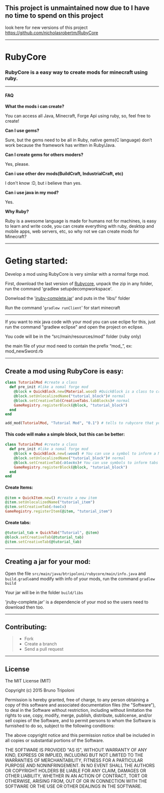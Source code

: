 
## This project is unmaintained now due to I have no time to spend on this project
look here for new versions of this project https://github.com/nicholasrobertm/RubyCore

---

# RubyCore

### RubyCore is a easy way to create mods for minecraft using ruby.

---

#### **FAQ**

**What the mods i can create?**

You can access all Java, Minecraft, Forge Api using ruby, so, feel free to create!

**Can I use gems?**

Sure, but the gems need to be all in Ruby, native gems(C language) don’t work because the framework has written in Ruby/Java.

**Can I create gems for others moders?**

Yes, please.

**Can i use other dev mods(BuildCraft, IndustrialCraft, etc)**

I don't know :D, but i believe than yes.

**Can i use java in my mod?**

Yes.

**Why Ruby?**

Ruby is a awesome language is made for humans not for machines, is easy to learn and write code, you can create everything with ruby, desktop and mobile apps, web servers, etc, so why not we can create mods for Minecraft?

---

# Geting started:

Develop a mod using RubyCore is very similar with a normal forge mod.

First, download the last version of [Rubycore](http://adf.ly/1NnzfG), unpack the zip in any folder, run the command 'gradlew setupdecompworkspace'.

Donwload the '[jruby-complete.jar](http://jruby.org/download)' and puts in the 'libs/' folder

Run the command '`gradlew runClient`' for start minecraft


---

If you want to mix java code with your mod you can use eclipe for this, just run the command "gradlew eclipse" and open the project on eclipse.

You code will be in the “src/main/resources/mod” folder (ruby only)

the main file of your mod need to contain the prefix “mod_”, ex: mod_newSword.rb

---
## Create a mod using RubyCore is easy:

```ruby
class TutorialMod #create a class
  def pre_init #like a nomal forge mod
    @block = QuickBlock.new(Material.wood) #QuickBlock is a class to create blocks more easily
    @block.setUnlocalizedName("tutorial_block")# normal
    @block.setCreativeTab(CreativeTabs.tabBlocks)# normal
    GameRegistry.registerBlock(@block, "tutorial_block")
  end
end

add_mod(TutorialMod, "Tutorial Mod", "0.1") # tells to rubycore that your mod exists
```

#### This code will make a simple block, but this can be better:

```ruby
class TutorialMod #create a class
  def pre_init #like a nomal forge mod
    @block = QuickBlock.new(:wood) # You can use a symbol to inform a Material
    @block.setUnlocalizedName("tutorial_block")# normal
    @block.setCreativeTab(:blocks)# You can use symbols to inform tabs too
    GameRegistry.registerBlock(@block, "tutorial_block")
  end
end
```

#### Create Items:

```ruby
@item = QuickItem.new() #create a new item
@item.setUnlocalizedName("tutorial_item")
@item.setCreativeTab(:tools)
GameRegistry.registerItem(@item, "tutorial_item")
```

#### Create tabs:

```ruby
@tutorial_tab = QuickTab("Tutorial", @item)
@block.setCreativeTab(@tutorial_tab)
@item.setCreativeTab(@tutorial_tab)
```
---

## Creating a jar for your mod:
Open the file ```src/main/java/btripoloni/rubycore/main/info.java``` and ```build.gradle```and modify with info of your mods, run the command ```gradlew build```

Your jar will be in the folder ```build/libs```

'jruby-complete.jar' is a dependencie of your mod so the users need to download then too.

---
## Contributing:
>- Fork
>- Create a branch
>- Send a pull request

---
## License
The MIT License (MIT)

Copyright (c) 2015 Bruno Tripoloni

Permission is hereby granted, free of charge, to any person obtaining a copy
of this software and associated documentation files (the "Software"), to deal
in the Software without restriction, including without limitation the rights
to use, copy, modify, merge, publish, distribute, sublicense, and/or sell
copies of the Software, and to permit persons to whom the Software is
furnished to do so, subject to the following conditions:

The above copyright notice and this permission notice shall be included in
all copies or substantial portions of the Software.

THE SOFTWARE IS PROVIDED "AS IS", WITHOUT WARRANTY OF ANY KIND, EXPRESS OR
IMPLIED, INCLUDING BUT NOT LIMITED TO THE WARRANTIES OF MERCHANTABILITY,
FITNESS FOR A PARTICULAR PURPOSE AND NONINFRINGEMENT. IN NO EVENT SHALL THE
AUTHORS OR COPYRIGHT HOLDERS BE LIABLE FOR ANY CLAIM, DAMAGES OR OTHER
LIABILITY, WHETHER IN AN ACTION OF CONTRACT, TORT OR OTHERWISE, ARISING FROM,
OUT OF OR IN CONNECTION WITH THE SOFTWARE OR THE USE OR OTHER DEALINGS IN
THE SOFTWARE.
